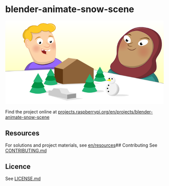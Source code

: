 # blender-animate-snow-scene
![blender-animate-snow-scene](/en/images/banner.png)

Find the project online at [projects.raspberrypi.org/en/projects/blender-animate-snow-scene](https://projects.raspberrypi.org/en/projects/blender-animate-snow-scene)

## Resources
For solutions and project materials, see [en/resources](https://github.com/raspberrypilearning/blender-animate-snow-scene/tree/master/en/resources)## Contributing
See [CONTRIBUTING.md](CONTRIBUTING.md)
## Licence
 See [LICENSE.md](LICENSE.md)